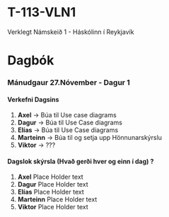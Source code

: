 # T-113-VLN1

Verklegt Námskeið 1 - Háskólinn í Reykjavík

# Dagbók

### Mánudgaur 27.Nóvember - Dagur 1
#### Verkefni Dagsins
1. **Axel** -> Búa til Use case diagrams
1. **Dagur** -> Búa til Use Case diagrams
1. **Elías** -> Búa til Use Case diagrams
1. **Marteinn** -> Búa til og setja upp Hönnunarskýrslu
1. **Viktor** -> ???

#### Dagslok skýrsla (Hvað gerði hver og einn í dag) ?

1. **Axel**
   Place Holder text
1. **Dagur**
   Place Holder text
1. **Elías** 
   Place Holder text
1. **Marteinn** 
   Place Holder text
1. **Viktor**
   Place Holder text
